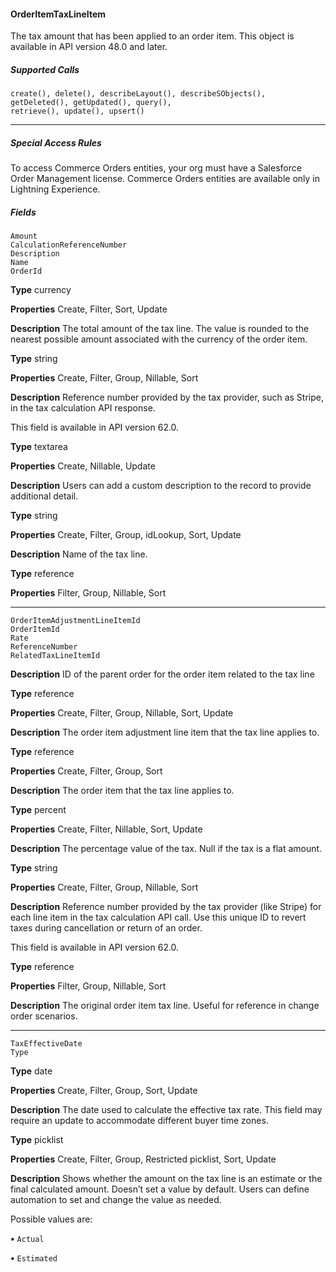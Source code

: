 #### OrderItemTaxLineItem

The tax amount that has been applied to an order item. This object is available in API version 48.0 and later.

##### Supported Calls
```
create(), delete(), describeLayout(), describeSObjects(), getDeleted(), getUpdated(), query(),
retrieve(), update(), upsert()

```

-----

##### Special Access Rules

To access Commerce Orders entities, your org must have a Salesforce Order Management license. Commerce Orders entities are available
only in Lightning Experience.

##### Fields

```
Amount
CalculationReferenceNumber
Description
Name
OrderId

```

**Type**
currency

**Properties**
Create, Filter, Sort, Update

**Description**
The total amount of the tax line. The value is rounded to the nearest possible amount
associated with the currency of the order item.

**Type**
string

**Properties**
Create, Filter, Group, Nillable, Sort

**Description**
Reference number provided by the tax provider, such as Stripe, in the tax calculation API
response.

This field is available in API version 62.0.

**Type**
textarea

**Properties**
Create, Nillable, Update

**Description**
Users can add a custom description to the record to provide additional detail.

**Type**
string

**Properties**
Create, Filter, Group, idLookup, Sort, Update

**Description**
Name of the tax line.

**Type**
reference

**Properties**
Filter, Group, Nillable, Sort


-----

```
OrderItemAdjustmentLineItemId
OrderItemId
Rate
ReferenceNumber
RelatedTaxLineItemId

```

**Description**
ID of the parent order for the order item related to the tax line

**Type**
reference

**Properties**
Create, Filter, Group, Nillable, Sort, Update

**Description**
The order item adjustment line item that the tax line applies to.

**Type**
reference

**Properties**
Create, Filter, Group, Sort

**Description**
The order item that the tax line applies to.

**Type**
percent

**Properties**
Create, Filter, Nillable, Sort, Update

**Description**
The percentage value of the tax. Null if the tax is a flat amount.

**Type**
string

**Properties**
Create, Filter, Group, Nillable, Sort

**Description**
Reference number provided by the tax provider (like Stripe) for each line item in the tax
calculation API call. Use this unique ID to revert taxes during cancellation or return of an
order.

This field is available in API version 62.0.

**Type**
reference

**Properties**
Filter, Group, Nillable, Sort

**Description**
The original order item tax line. Useful for reference in change order scenarios.


-----

```
TaxEffectiveDate
Type

```

**Type**
date

**Properties**
Create, Filter, Group, Sort, Update

**Description**
The date used to calculate the effective tax rate. This field may require an update to
accommodate different buyer time zones.

**Type**
picklist

**Properties**
Create, Filter, Group, Restricted picklist, Sort, Update

**Description**
Shows whether the amount on the tax line is an estimate or the final calculated amount.
Doesn’t set a value by default. Users can define automation to set and change the value as
needed.

Possible values are:

**•** `Actual`

**•** `Estimated`


